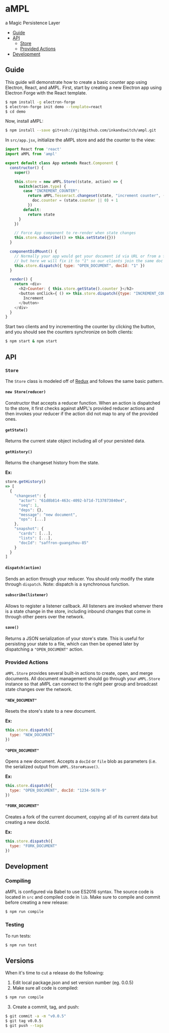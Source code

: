 # aMPL
a Magic Persistence Layer

- [Guide](#guide)
- [API](#api)
  * [Store](#store)
  * [Provided Actions](#provided-actions)
- [Development](#development)

## Guide

This guide will demonstrate how to create a basic counter app using Electron, React, and aMPL. First, start by creating a new Electron app using Electron Forge with the React template.

```bash
$ npm install -g electron-forge
$ electron-forge init demo --template=react
$ cd demo
```

Now, install aMPL:

```bash
$ npm install --save git+ssh://git@github.com/inkandswitch/ampl.git
```

In `src/app.jsx`, initialize the aMPL store and add the counter to the view:

```js
import React from 'react'
import aMPL from 'ampl'

export default class App extends React.Component {
  constructor() {
    super()

    this.store = new aMPL.Store((state, action) => {
      switch(action.type) {
        case "INCREMENT_COUNTER":
          return aMPL.Tesseract.changeset(state, "increment counter", (doc) => {
            doc.counter = (state.counter || 0) + 1
          })
        default:
          return state
      }
    })

    // Force App component to re-render when state changes
    this.store.subscribe(() => this.setState({}))
  }

  componentDidMount() {
    // Normally your app would get your document id via URL or from a file,
    // but here we will fix it to "1" so our clients join the same doc
    this.store.dispatch({ type: "OPEN_DOCUMENT", docId: "1" })
  }

  render() {
    return <div>
      <h2>Counter: { this.store.getState().counter }</h2>
      <button onClick={ () => this.store.dispatch({type: "INCREMENT_COUNTER"}) } >
        Increment
      </button>
    </div>
  }
}
```

Start two clients and try incrementing the counter by clicking the button, and you should see the counters synchronize on both clients:

```bash
$ npm start & npm start
```

## API

### `Store`

The `Store` class is modeled off of [Redux](http://redux.js.org/) and follows the same basic pattern.

#### `new Store(reducer)`

Constructor that accepts a reducer function. When an action is dispatched to the store, it first checks against aMPL's provided reducer actions and then invokes your reducer if the action did not map to any of the provided ones.

#### `getState()`

Returns the current state object including all of your persisted data.

#### `getHistory()`

Returns the changeset history from the state.

**Ex:**

```js
store.getHistory()
=> [
  {
    "changeset": {
      "actor": "61d8b814-463c-4092-b71d-7137873840e4",
      "seq": 1,
      "deps": {},
      "message": "new document",
      "ops": [...]
    },
    "snapshot": {
      "cards": [...],
      "lists": [...],
      "docId": "saffron-guangzhou-85"
    }
  }
]
```

#### `dispatch(action)`

Sends an action through your reducer. You should only modify the state through `dispatch`. Note: dispatch is a synchronous function.

#### `subscribe(listener)`

Allows to register a listener callback. All listeners are invoked whenver there is a state change in the store, including inbound changes that come in through other peers over the network.

#### `save()`

Returns a JSON serialization of your store's state. This is useful for persisting your state to a file, which can then be opened later by dispatching a `"OPEN_DOCUMENT"` action.


### Provided Actions

`aMPL.Store` provides several built-in actions to create, open, and merge documents. All document management should go through your `aMPL.Store` instance so that aMPL can connect to the right peer group and broadcast state changes over the network.

#### `"NEW_DOCUMENT"`

Resets the store's state to a new document.

**Ex:**

```js
this.store.dispatch({
  type: "NEW_DOCUMENT"
})
```

#### `"OPEN_DOCUMENT"`

Opens a new document. Accepts a `docId` or `file` blob as parameters (i.e. the serialized output from `aMPL.Store#save()`. 

**Ex:**

```js
this.store.dispatch({
  type: "OPEN_DOCUMENT", docId: "1234-5678-9"
})
```

#### `"FORK_DOCUMENT"`

Creates a fork of the current document, copying all of its current data but creating a new docId.

**Ex:**

```js
this.store.dispatch({
  type: "FORK_DOCUMENT"
})
```

## Development

### Compiling

aMPL is configured via Babel to use ES2016 syntax. The source code is located in `src` and compiled code in `lib`. Make sure to compile and commit before creating a new release:

```bash
$ npm run compile
```

### Testing

To run tests:

```bash
$ npm run test
```

## Versions

When it's time to cut a release do the following:

1. Edit local package.json and set version number (eg. 0.0.5)
2. Make sure all code is compiled:

```bash
$ npm run compile
```

3. Create a commit, tag, and push:

```bash
$ git commit -a -m "v0.0.5"
$ git tag v0.0.5
$ git push --tags
```
